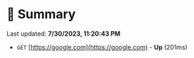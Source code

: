 # 📖 Summary
Last updated: **7/30/2023, 11:20:43 PM**

- `GET` [https://google.com](https://google.com) - **Up** (201ms)
